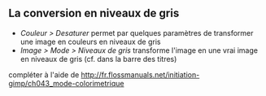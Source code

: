 ## La conversion en niveaux de gris

- _Couleur &gt; Desaturer_  permet par quelques paramètres de transformer une image en couleurs en niveaux de gris
- _Image &gt; Mode &gt; Niveaux de gris_ transforme l'image en une vrai image en niveaux de gris (cf. dans la barre des titres)

compléter à l'aide de <http://fr.flossmanuals.net/initiation-gimp/ch043_mode-colorimetrique>
